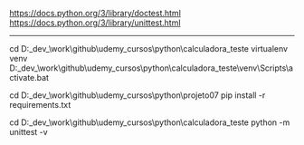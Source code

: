 https://docs.python.org/3/library/doctest.html
https://docs.python.org/3/library/unittest.html

---
cd D:\_dev_\work\github\udemy_cursos\python\calculadora_teste
virtualenv venv
D:\_dev_\work\github\udemy_cursos\python\calculadora_teste\venv\Scripts\activate.bat


cd D:\_dev_\work\github\udemy_cursos\python\projeto07
pip install -r requirements.txt


cd D:\_dev_\work\github\udemy_cursos\python\calculadora_teste
python -m unittest -v


